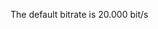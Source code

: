 <!-- #region client|jo.emit.updateBps -->
The default bitrate is 20.000 bit/s
<!-- #endregion client|jo.emit.updateBps -->